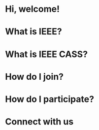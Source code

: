 # Hi, welcome!

# What is IEEE?

# What is IEEE CASS?

# How do I join?

# How do I participate?

# Connect with us
